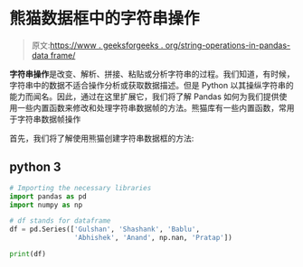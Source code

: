 # 熊猫数据框中的字符串操作

> 原文:[https://www . geeksforgeeks . org/string-operations-in-pandas-data frame/](https://www.geeksforgeeks.org/string-manipulations-in-pandas-dataframe/)

**字符串操作**是改变、解析、拼接、粘贴或分析字符串的过程。我们知道，有时候，字符串中的数据不适合操作分析或获取数据描述。但是 Python 以其操纵字符串的能力而闻名。因此，通过在这里扩展它，我们将了解 Pandas 如何为我们提供使用一些内置函数来修改和处理字符串数据帧的方法。熊猫库有一些内置函数，常用于字符串数据帧操作

首先，我们将了解使用熊猫创建字符串数据框的方法:

## python 3

```py
# Importing the necessary libraries
import pandas as pd
import numpy as np

# df stands for dataframe
df = pd.Series(['Gulshan', 'Shashank', 'Bablu',
                'Abhishek', 'Anand', np.nan, 'Pratap'])

print(df)
```